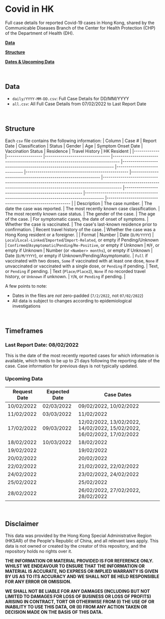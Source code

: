 # Covid in HK
Full case details for reported Covid-19 cases in Hong Kong, shared by the Communicable Diseases Branch of the Center for Health Protection (CHP) of the Department of Health (DH).

**[Data](#data)**

**[Structure](#structure)**

**[Dates & Upcoming Data](#timeframes)**

<br>

## Data

- `daily/YYYY-MM-DD.csv`: Full Case Details for DD/MM/YYYY
- `all.csv`: All Full Case Details from 07/02/2022 to Last Report Date

<br>

## Structure

Each `csv` file contains the following information:
| Column      	| Case #           	| Report Date                     	| Classification                                                                  	| Status                                                                  	| Gender                       	| Age                                                	| Symptom Onset Date                                           	| Vaccination Status                                                                                                                                                  	| Residence                                              	| Travel History                                                                        	| HK Resident                                               	|
|-------------	|------------------	|---------------------------------	|---------------------------------------------------------------------------------	|-------------------------------------------------------------------------	|------------------------------	|----------------------------------------------------	|--------------------------------------------------------------	|---------------------------------------------------------------------------------------------------------------------------------------------------------------------	|--------------------------------------------------------	|---------------------------------------------------------------------------------------	|-----------------------------------------------------------	|
| Description 	| The case number. 	| The date the case was reported. 	| The most recently known case classification.                                    	| The most recently known case status.                                    	| The gender of the case.      	| The age of the case.                               	| For symptomatic cases, the date of onset of symptoms.        	| Whether the case is vaccinated.                                                                                                                                     	| The case's last-known residence prior to confirmation. 	| Recent travel history of the case.                                                    	| Whether the case was a Hong Kong resident or a foreigner. 	|
| Format      	| Number           	| Date (`D/M/YYYY`)               	| `Local`/`Local-Linked`/`Imported`/`Import-Related`, or empty if Pending/Unknown 	| `Confirmed`/`Asymptomatic`/`Pending`/`Re-Positive`, or empty if Unknown 	| `M`/`F`, or empty if Unknown 	| Number (or `<Number> months`), or empty if Unknown 	| Date (`D/M/YYYY`), or empty if Unknown/Pending/Asymptomatic. 	| `Full` if vaccinated with two doses, `Some` if vaccinated with at least one dose, `None` if unvaccinated or vaccinated with a single dose, or `Pending` if pending. 	| Text, or `Pending` if pending.                         	| Text (`Place/Place2`), `None` if no recorded travel history, or `Unknown` if unknown. 	| `Y`/`N`, or `Pending` if pending.                         	|

A few points to note:
- Dates in the files are _not_ zero-padded (`7/2/2022`, not `07/02/2022`)
- All data is subject to changes according to epidemiological investigations

<br>

## Timeframes

### Last Report Date: 08/02/2022

This is the date of the most recently reported cases for which information is available, which tends to be up to 21 days following the reporting date of the case. Case information for previous days is not typically updated.

### Upcoming Data

| Request Date 	| Expected Date 	| Case Dates                                                             	|
|--------------	|---------------	|------------------------------------------------------------------------	|
| 10/02/2022   	| 02/03/2022    	| 09/02/2022, 10/02/2022                                                 	|
| 11/02/2022   	| 03/03/2022    	| 11/02/2022                                                             	|
| 17/02/2022   	| 09/03/2022    	| 12/02/2022, 13/02/2022, 14/02/2022, 15/02/2022, 16/02/2022, 17/02/2022 	|
| 18/02/2022   	| 10/03/2022    	| 18/02/2022                                                             	|
| 19/02/2022   	|               	| 19/02/2022                                                             	|
| 20/02/2022   	|               	| 20/02/2022                                                             	|
| 22/02/2022   	|               	| 21/02/2022, 22/02/2022                                                 	|
| 24/02/2022   	|               	| 23/02/2022, 24/02/2022                                                 	|
| 25/02/2022   	|               	| 25/02/2022                                                             	|
| 28/02/2022   	|               	| 26/02/2022, 27/02/2022, 28/02/2022                                     	|

<br>

## Disclaimer

This data was provided by the Hong Kong Special Administrative Region (HKSAR) of the People's Republic of China, and all relevant laws apply. This data is not owned or created by the creator of this repository, and the repository holds no rights over it.

**THE INFORMATION OR MATERIAL PROVIDED IS FOR REFERENCE ONLY. WHILST WE ENDEAVOUR TO ENSURE THAT THE INFORMATION OR MATERIAL IS ACCURATE, NO EXPRESS OR IMPLIED WARRANTY IS GIVEN BY US AS TO ITS ACCURACY AND WE SHALL NOT BE HELD RESPONSIBLE FOR ANY ERROR OR OMISSION.**

**WE SHALL NOT BE LIABLE FOR ANY DAMAGES (INCLUDING BUT NOT LIMITED TO DAMAGES FOR LOSS OF BUSINESS OR LOSS OF PROFITS) ARISING IN CONTRACT, TORT OR OTHERWISE FROM (I) THE USE OF OR INABILITY TO USE THIS DATA, OR (II) FROM ANY ACTION TAKEN OR DECISION MADE ON THE BASIS OF THIS DATA.**
